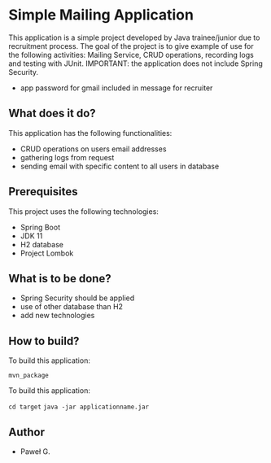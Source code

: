 # Simple Mailing Application

This application is a simple project developed by Java trainee/junior due to recruitment process. The goal of the project is to give example of use for the following activities: Mailing Service, CRUD operations, recording logs and testing with JUnit. IMPORTANT: the application does not include Spring Security. 

- app password for gmail included in message for recruiter

## What does it do?
This application has the following functionalities:
- CRUD operations on users email addresses
- gathering logs from request
- sending email with specific content to all users in database


## Prerequisites
This project uses the following technologies:
- Spring Boot
- JDK 11
- H2 database
- Project Lombok

## What is to be done?
- Spring Security should be applied
- use of other database than H2
- add new technologies

## How to build?
To build this application:

`
mvn_package
`

To build this application:

`cd target`
`java -jar applicationname.jar`

## Author
- Paweł G.